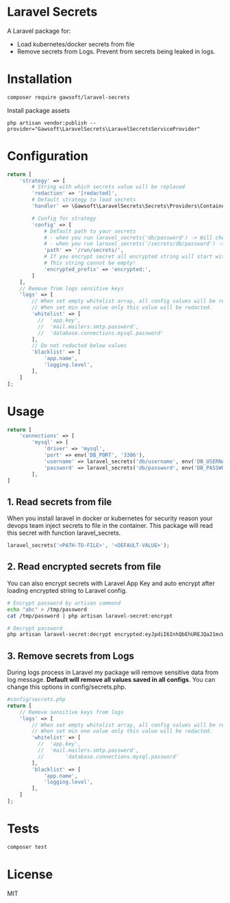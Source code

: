 # Laravel Secrets
A Laravel package for:
- Load kubernetes/docker secrets from file
- Remove secrets from Logs. Prevent from secrets being leaked in logs.

# Installation
```sh
composer require gawsoft/laravel-secrets
```

Install package assets
```
php artisan vendor:publish --provider="Gawsoft\LaravelSecrets\LaravelSecretsServiceProvider"
```

# Configuration
```php
return [
    'strategy' => [
        # String with which secrets value will be replaced
        'redaction' => '[redacted]',
        # Default strategy to load secrets
        'handler' => \Gawsoft\LaravelSecrets\Secrets\Providers\ContainerStrategy::class,

        # Config for strategy
        'config' => [
            # Default path to your secrets
            # - when you run laravel_secrets('db/password') -> Will check path /run/secrets/db/password
            # - when you run laravel_secrets('/secrets/db/password') -> Ignore default path and check /secrets/db/password and wi
            'path' => '/run/secrets/',
            # If you encrypt secret all encrypted string will start with this string.
            # This string cannot be empty!
            'encrypted_prefix' => 'encrypted:',
        ]
    ],
    // Remove from logs sensitive keys
    'logs' => [
        // When set empty whitelist array, all config values will be redacted.
        // When set min one value only this value will be redacted.
        'whitelist' => [
          //  'app.key',
          //  'mail.mailers.smtp.password',
          //  'database.connections.mysql.password'
        ],
        // Do not redacted below values
        'blacklist' => [
            'app.name',
            'logging.level',
        ],
    ]
];
```

# Usage
```php
return [
    'connections' => [
        'mysql' => [
            'driver' => 'mysql',
            'port' => env('DB_PORT', '3306'),
            'username' => laravel_secrets('db/username', env('DB_USERNAME')),
            'password' => laravel_secrets('db/password', env('DB_PASSWORD')),
        ],
]
```

## 1. Read secrets from file
When you install laravel in docker or kubernetes for security reason your devops team inject secrets to file in the container. 
This package will read this secret with function laravel_secrets. 

```php
laravel_secrets('<PATH-TO-FILE>', '<DEFAULT-VALUE>');
```
## 2. Read encrypted secrets from file
You can also encrypt secrets with Laravel App Key and auto encrypt after loading encrypted string to Laravel config.
```sh
# Encrypt password by artisan command
echo "abc" > /tmp/password
cat /tmp/password | php artisan laravel-secret:encrypt

# Decrypt password
php artisan laravel-secret:decrypt encrypted:eyJpdiI6InhQbEhUREJQa21mcW85M0tYSEhhOUE9PSIsInZhbHVlIjoiY2pXZ0lqUlY4YVoydDdyZzVHak9XUT09IiwibWFjIjoiMWFlZjA4MGIyN2Q2YmEwMzc4ZGNjNTYzYTgyOTNiMzFiOWM0OTVmZWFkNGYzZTFiNDAwM2Y1NzgyYWJlMDEwMCIsInRhZyI6IiJ9
```

## 3. Remove secrets from Logs
During logs process in Laravel my package will remove sensitive data from log message. 
**Default will remove all values saved in all configs**.
You can change this options in config/secrets.php.

```php
#config/secrets.php
return [
    // Remove sensitive keys from logs 
    'logs' => [
        // When set empty whitelist array, all config values will be redacted.
        // When set min one value only this value will be redacted.
        'whitelist' => [
          //  'app.key',
          //  'mail.mailers.smtp.password',
          //       'database.connections.mysql.password'
        ],
        'blacklist' => [
            'app.name',
            'logging.level',
        ],
    ]
];
```
# Tests
```sh
composer test
```

# License
MIT

